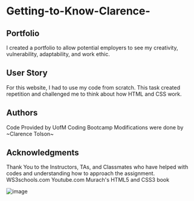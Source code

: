 # Getting-to-Know-Clarence-

## Portfolio
I created a portfolio to allow potential employers to see my creativity, vulnerability, adaptability, and work ethic.

## User Story
For this website, I had to use my code from scratch. This task created repetition and challenged me to think about how HTML and CSS work.

## Authors
Code Provided by UofM Coding Bootcamp 
Modifications were done by ~Clarence Tolson~

## Acknowledgments
Thank You to the Instructors, TAs, and Classmates who have helped with codes and understanding how to approach the assignment.
WS3schools.com
Youtube.com
Murach's HTML5 and CSS3 book 



![image](https://github.com/SudoSapien21/Getting-to-Know-Clarence-/assets/129623542/9bbbbdbf-0c2a-4b82-844f-3ad885a87138)
